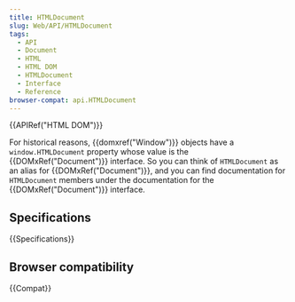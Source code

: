 ```yaml
---
title: HTMLDocument
slug: Web/API/HTMLDocument
tags:
  - API
  - Document
  - HTML
  - HTML DOM
  - HTMLDocument
  - Interface
  - Reference
browser-compat: api.HTMLDocument
---
```

{{APIRef("HTML DOM")}}

For historical reasons, {{domxref("Window")}} objects have a `window.HTMLDocument` property whose value is the {{DOMxRef("Document")}} interface. So you can think of `HTMLDocument` as an alias for {{DOMxRef("Document")}}, and you can find documentation for `HTMLDocument` members under the documentation for the {{DOMxRef("Document")}} interface.

## Specifications

{{Specifications}}

## Browser compatibility

{{Compat}}
